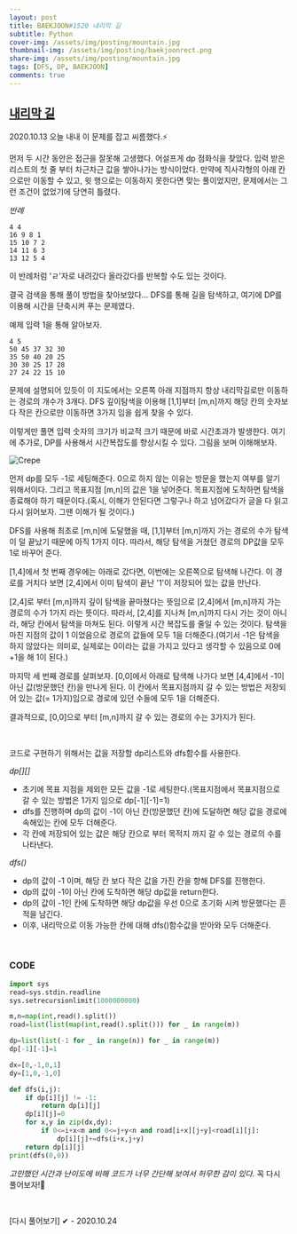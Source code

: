 ```yaml
---
layout: post
title: BAEKJOON#1520 내리막 길
subtitle: Python
cover-img: /assets/img/posting/mountain.jpg
thumbnail-img: /assets/img/posting/baekjoonrect.png
share-img: /assets/img/posting/mountain.jpg
tags: [DFS, DP, BAEKJOON]
comments: true
---
```


## [내리막 길](https://www.acmicpc.net/problem/1520)

2020.10.13 오늘 내내 이 문제를 잡고 씨름했다.⚡

먼저 두 시간 동안은 접근을 잘못해 고생했다.
어설프게 dp 점화식을 찾았다. 입력 받은 리스트의 첫 줄 부터 차근차근 값을 쌓아나가는 방식이었다. 만약에 직사각형의 아래 칸으로만 이동할 수 있고, 윗 행으로는 이동하지 못한다면 맞는 풀이었지만, 문제에서는 그런 조건이 없었기에 당연히 틀렸다.

_반례_

```
4 4
16 9 8 1
15 10 7 2
14 11 6 3
13 12 5 4
```

이 반례처럼 'ㄹ'자로 내려갔다 올라갔다를 반복할 수도 있는 것이다.

결국 검색을 통해 풀이 방법을 찾아보았다...
DFS를 통해 길을 탐색하고, 여기에 DP를 이용해 시간을 단축시켜 푸는 문제였다.

예제 입력 1을 통해 알아보자.

```
4 5
50 45 37 32 30
35 50 40 20 25
30 30 25 17 28
27 24 22 15 10
```

문제에 설명되어 있듯이 이 지도에서는 오른쪽 아래 지점까지 항상 내리막길로만 이동하는 경로의 개수가 3개다.
DFS 깊이탐색을 이용해 [1,1]부터 [m,n]까지 해당 칸의 숫자보다 작은 칸으로만 이동하면 3가지 임을 쉽게 찾을 수 있다.

이렇게만 풀면 입력 숫자의 크기가 비교적 크기 때문에 바로 시간초과가 발생한다.
여기에 추가로, DP를 사용해서 시간복잡도를 향상시킬 수 있다.
그림을 보며 이해해보자.

![Crepe](https://i.imgur.com/TcGS7c8.jpg)

먼저 dp를 모두 -1로 세팅해준다. 0으로 하지 않는 이유는 방문을 했는지 여부를 알기 위해서이다. 그리고 목표지점 [m,n]의 값은 1을 넣어준다. 목표지점에 도착하면 탐색을 종료해야 하기 때문이다.(혹시, 이해가 안된다면 그렇구나 하고 넘어갔다가 글을 다 읽고 다시 읽어보자. 그땐 이해가 될 것이다.)

DFS를 사용해 최초로 [m,n]에 도달했을 때, [1,1]부터 [m,n]까지 가는 경로의 수가 탐색이 덜 끝났기 때문에 아직 1가지 이다. 따라서, 해당 탐색을 거쳤던 경로의 DP값을 모두 1로 바꾸어 준다.

[1,4]에서 첫 번째 경우에는 아래로 갔다면, 이번에는 오른쪽으로 탐색해 나간다. 이 경로를 거치다 보면 [2,4]에서 이미 탐색이 끝난 '1'이 저장되어 있는 값을 만난다.

[2,4]로 부터 [m,n]까지 깊이 탐색을 끝마쳤다는 뜻임으로 [2,4]에서 [m,n]까지 가는 경로의 수가 1가지 라는 뜻이다.
따라서, [2,4]를 지나쳐 [m,n]까지 다시 가는 것이 아니라, 해당 칸에서 탐색을 마쳐도 된다. 이렇게 시간 복잡도를 줄일 수 있는 것이다.
탐색을 마친 지점의 값이 1 이었음으로 경로의 값들에 모두 1을 더해준다.(여기서 -1은 탐색을 하지 않았다는 의미로, 실제로는 0이라는 값을 가지고 있다고 생각할 수 있음으로 0에 +1을 해 1이 된다.)

마지막 세 번째 경로를 살펴보자. [0,0]에서 아래로 탐색해 나가다 보면 [4,4]에서 -1이 아닌 값(방문했던 칸)을 만나게 된다. 이 칸에서 목표지점까지 갈 수 있는 방법은 저장되어 있는 값(= 1가지)임으로 경로에 있던 수들에 모두 1을 더해준다.

결과적으로, [0,0]으로 부터 [m,n]까지 갈 수 있는 경로의 수는 3가지가 된다.

<br>

코드로 구현하기 위해서는 값을 저장할 dp리스트와 dfs함수를 사용한다.

_dp[][]_

- 초기에 목표 지점을 제외한 모든 값을 -1로 세팅한다.(목표지점에서 목표지점으로 갈 수 있는 방법은 1가지 임으로 dp[-1][-1]=1)
- dfs를 진행하며 dp의 값이 -1이 아닌 칸(방문했던 칸)에 도달하면 해당 값을 경로에 속해있는 칸에 모두 더해준다.
- 각 칸에 저장되어 있는 값은 해당 칸으로 부터 목적지 까지 갈 수 있는 경로의 수를 나타낸다.

_dfs()_

- dp의 값이 -1 이며, 해당 칸 보다 작은 값을 가진 칸을 향해 DFS를 진행한다.
- dp의 값이 -1이 아닌 칸에 도착하면 해당 dp값을 return한다.
- dp의 값이 -1인 칸에 도착하면 해당 dp값을 우선 0으로 초기화 시켜 방문했다는 흔적을 남긴다.
- 이후, 내리막으로 이동 가능한 칸에 대해 dfs()함수값을 받아와 모두 더해준다.

<br>

### CODE

```python
import sys
read=sys.stdin.readline
sys.setrecursionlimit(1000000000)

m,n=map(int,read().split())
road=list(list(map(int,read().split())) for _ in range(m))

dp=list(list(-1 for _ in range(n)) for _ in range(m))
dp[-1][-1]=1

dx=[0,-1,0,1]
dy=[1,0,-1,0]

def dfs(i,j):
    if dp[i][j] != -1:
        return dp[i][j]
    dp[i][j]=0
    for x,y in zip(dx,dy):
        if 0<=i+x<m and 0<=j+y<n and road[i+x][j+y]<road[i][j]:
            dp[i][j]+=dfs(i+x,j+y)
    return dp[i][j]
print(dfs(0,0))
```

_고민했던 시간과 난이도에 비해 코드가 너무 간단해 보여서 허무한 감이 있다._
꼭 다시 풀어보자!🌈

<br>

[다시 풀어보기]
✔ - 2020.10.24
<br>
<br>
